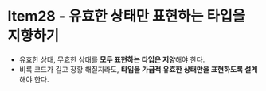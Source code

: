 # Item28 - 유효한 상태만 표현하는 타입을 지향하기
- 유효한 상태, 무효한 상태를 **모두 표현하는 타입은 지양**해야 한다.
- 비록 코드가 길고 장황 해질지라도, **타입을 가급적 유효한 상태만을 표현하도록 설계**해야 한다.